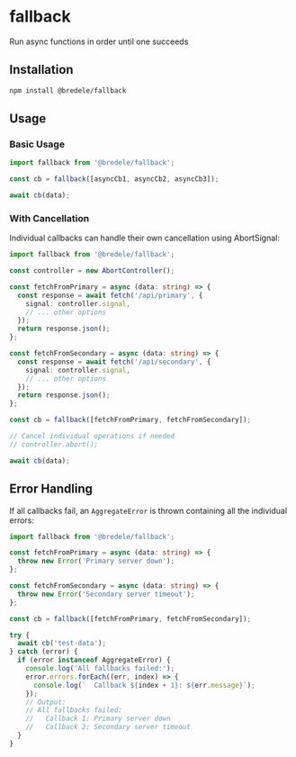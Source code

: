 # fallback

Run async functions in order until one succeeds

## Installation

```sh
npm install @bredele/fallback
```

## Usage

### Basic Usage

```ts
import fallback from '@bredele/fallback';

const cb = fallback([asyncCb1, asyncCb2, asyncCb3]);

await cb(data);
```

### With Cancellation

Individual callbacks can handle their own cancellation using AbortSignal:

```ts
import fallback from '@bredele/fallback';

const controller = new AbortController();

const fetchFromPrimary = async (data: string) => {
  const response = await fetch('/api/primary', {
    signal: controller.signal,
    // ... other options
  });
  return response.json();
};

const fetchFromSecondary = async (data: string) => {
  const response = await fetch('/api/secondary', {
    signal: controller.signal,
    // ... other options  
  });
  return response.json();
};

const cb = fallback([fetchFromPrimary, fetchFromSecondary]);

// Cancel individual operations if needed
// controller.abort();

await cb(data);
```

## Error Handling

If all callbacks fail, an `AggregateError` is thrown containing all the individual errors:

```ts
import fallback from '@bredele/fallback';

const fetchFromPrimary = async (data: string) => {
  throw new Error('Primary server down');
};

const fetchFromSecondary = async (data: string) => {
  throw new Error('Secondary server timeout');
};

const cb = fallback([fetchFromPrimary, fetchFromSecondary]);

try {
  await cb('test-data');
} catch (error) {
  if (error instanceof AggregateError) {
    console.log('All fallbacks failed:');
    error.errors.forEach((err, index) => {
      console.log(`  Callback ${index + 1}: ${err.message}`);
    });
    // Output:
    // All fallbacks failed:
    //   Callback 1: Primary server down
    //   Callback 2: Secondary server timeout
  }
}
```
